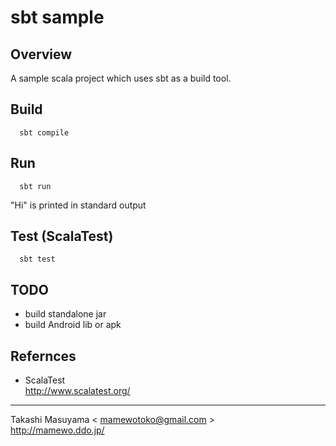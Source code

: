 sbt sample
==========

Overview
---------

A sample scala project which uses sbt as a build tool.

Build
---------

```
  sbt compile
```

Run
---------

```
  sbt run
```

"Hi" is printed in standard output

Test (ScalaTest)
---------

```
  sbt test
```

TODO
---------
- build standalone jar
- build Android lib or apk

Refernces
---------
- ScalaTest  
http://www.scalatest.org/

----
Takashi Masuyama < mamewotoko@gmail.com >  
http://mamewo.ddo.jp/
